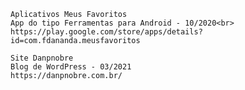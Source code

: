     Aplicativos Meus Favoritos
    App do tipo Ferramentas para Android - 10/2020<br>
    https://play.google.com/store/apps/details?id=com.fdananda.meusfavoritos

    Site Danpnobre 
    Blog de WordPress - 03/2021
    https://danpnobre.com.br/

